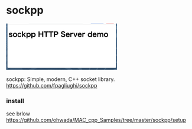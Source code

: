 sockpp
===============

<img src="https://raw.githubusercontent.com/ohwada/MAC_cpp_Samples/master/sockpp/screenshots/http_server.png" width="300" />

sockpp: 
 Simple, modern, C++ socket library.  
https://github.com/fpagliughi/sockpp


###  install 
see brlow
https://github.com/ohwada/MAC_cpp_Samples/tree/master/sockpp/setup  
